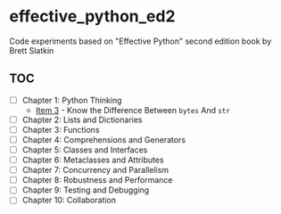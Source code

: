 # effective_python_ed2

Code experiments based on "Effective Python" second edition book by Brett Slatkin

## TOC

- [ ] Chapter 1: Python Thinking
    - [Item 3](src/chapter01/item_3.py) - Know the Difference Between `bytes` And `str`
- [ ] Chapter 2: Lists and Dictionaries
- [ ] Chapter 3: Functions
- [ ] Chapter 4: Comprehensions and Generators
- [ ] Chapter 5: Classes and Interfaces
- [ ] Chapter 6: Metaclasses and Attributes
- [ ] Chapter 7: Concurrency and Parallelism
- [ ] Chapter 8: Robustness and Performance
- [ ] Chapter 9: Testing and Debugging
- [ ] Chapter 10: Collaboration
